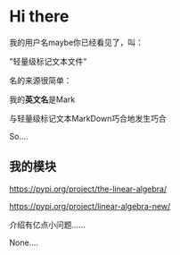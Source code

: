 # Hi there
我的用户名maybe你已经看见了，叫：

"轻量级标记文本文件"

名的来源很简单：

我的**英文名**是Mark

与轻量级标记文本MarkDown巧合地发生巧合

So....

## 我的模块
https://pypi.org/project/the-linear-algebra/

https://pypi.org/project/linear-algebra-new/

介绍有亿点小问题......

None....














































































































